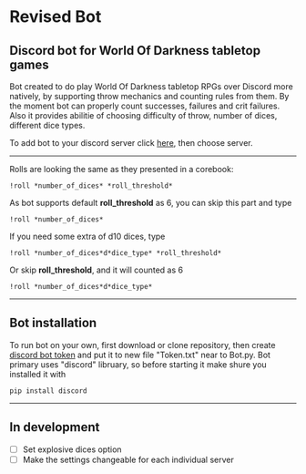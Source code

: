 # Revised Bot
## Discord bot for World Of Darkness tabletop games

Bot created to do play World Of Darkness tabletop RPGs over Discord more natively, by supporting throw mechanics and counting rules from them. By the moment bot can properly count successes, failures and crit failures. Also it provides abilitie of choosing difficulty of throw, number of dices, different dice types.

To add bot to your discord server click [here](https://discord.com/api/oauth2/authorize?client_id=729593204176977971&permissions=2048&scope=bot), then choose server.
___

Rolls are looking the same as they presented in a corebook:
```
!roll *number_of_dices* *roll_threshold*
```
As bot supports default  **roll_threshold** as 6, you can skip this part and type 
```
!roll *number_of_dices*
```
If you need some extra of d10 dices, type

```
!roll *number_of_dices*d*dice_type* *roll_threshold*
```
Or skip **roll_threshold**, and it will counted as 6
```
!roll *number_of_dices*d*dice_type*
```
____
## Bot installation

To run bot on your own, first download or clone repository, then create [discord bot token](https://discord.com/developers/applications) and put it to new file "Token.txt" near to Bot.py.
Bot primary uses "discord" libruary, so before starting it make shure you installed it with
```
pip install discord
```
____
## In development

- [ ] Set explosive dices option
- [ ] Make the settings changeable for each individual server